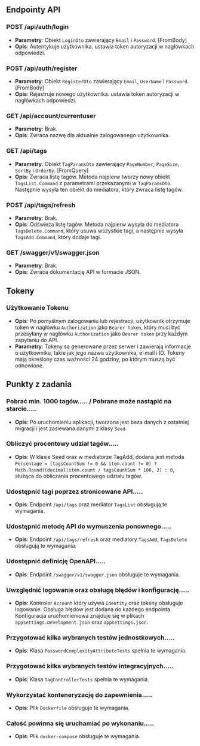 ## Endpointy API

### POST /api/auth/login

- **Parametry**: Obiekt `LoginDto` zawierający `Email` i `Password`. [FromBody]
- **Opis**: Autentykuje użytkownika. ustawia token autoryzacji w nagłówkach odpowiedzi.

### POST /api/auth/register

- **Parametry**: Obiekt `RegisterDto` zawierający `Email`, `UserName` i `Password`. [FromBody]
- **Opis**: Rejestruje nowego użytkownika. ustawia token autoryzacji w nagłówkach odpowiedzi.

### GET /api/account/currentuser

- **Parametry**: Brak.
- **Opis**: Zwraca nazwę dla aktualnie zalogowanego użytkownika.

### GET /api/tags

- **Parametry**: Obiekt `TagParamsDto` zawierający `PageNumber`, `PageSize`, `SortBy` i `OrderBy`. [FromQuery]
- **Opis**: Zwraca listę tagów. Metoda najpierw tworzy nowy obiekt `TagsList.Command` z parametrami przekazanymi w `TagParamsDto`. Następnie wysyła ten obiekt do mediatora, który zwraca listę tagów.

### POST /api/tags/refresh

- **Parametry**: Brak.
- **Opis**: Odświeża listę tagów. Metoda najpierw wysyła do mediatora `TagsDelete.Command`, który usuwa wszystkie tagi, a następnie wysyła `TagsAdd.Command`, który dodaje tagi.

### GET /swagger/v1/swagger.json

- **Parametry**: Brak.
- **Opis**: Zwraca dokumentację API w formacie JSON.

## Tokeny

### Użytkowanie Tokenu

- **Opis**: Po pomyślnym zalogowaniu lub rejestracji, użytkownik otrzymuje token w nagłówku `Authorization` jako `Bearer token`, który musi być przesyłany w nagłówku `Authorization` jako `Bearer token` przy każdym zapytaniu do API.
- **Parametry**: Tokeny są generowane przez serwer i zawierają informacje o użytkowniku, takie jak jego nazwa użytkownika, e-mail i ID. Tokeny mają określony czas ważności 24 godziny, po którym muszą być odnowione.

## Punkty z zadania

### Pobrać min. 1000 tagów..... / Pobrane może nastąpić na starcie.....

- **Opis**: Po uruchomieniu aplikacji, tworzona jest baza danych z ostatniej migracji i jest zasiewana danymi z klasy `Seed`.

### Obliczyć procentowy udział tagów.....

- **Opis**: W klasie Seed oraz w mediatorze TagAdd, dodana jest metoda `Percentage = (tagsCountSum != 0 && item.count != 0) ? Math.Round((decimal)item.count / tagsCountSum * 100, 2) : 0`, służąca do obliczania procentowego udziału tagów.

### Udostępnić tagi poprzez stronicowane API.....

- **Opis**: Endpoint `/api/tags` oraz mediator `TagsList` obsługują te wymagania.

### Udostępnić metodę API do wymuszenia ponownego.....

- **Opis**: Endpoint `/api/tags/refresh` oraz mediatory `TagsAdd`, `TagsDelete` obsługują te wymagania.

### Udostępnić definicję OpenAPI.....

- **Opis**: Endpoint `/swagger/v1/swagger.json` obsługuje te wymagania.

### Uwzględnić logowanie oraz obsługę błędów i konfigurację.....

- **Opis**: Kontroler `Account` który używa `Identity` oraz tokeny obsługuje logowanie. Obsługa błędów jest dodana do każdego endpointa. Konfiguracja uruchomieniowa znajduje się w plikach `appsettings.Development.json` oraz `appsettings.json`.

### Przygotować kilka wybranych testów jednostkowych.....

- **Opis**: Klasa `PasswordComplexityAttributeTests` spełnia te wymagania.

### Przygotować kilka wybranych testów integracyjnych.....

- **Opis**: Klasa `TagControllerTests` spełnia te wymagania.

### Wykorzystać konteneryzację do zapewnienia.....

- **Opis**: Plik `Dockerfile` obsługuje te wymagania.

### Całość powinna się uruchamiać po wykonaniu.....

- **Opis**: Plik `docker-compose` obsługuje te wymagania.
